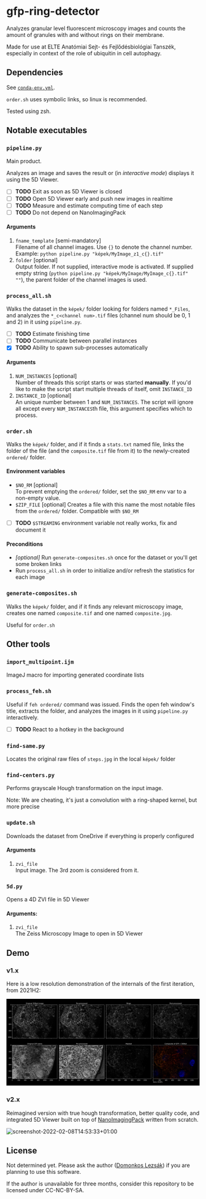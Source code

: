 # gfp-ring-detector

Analyzes granular level fluorescent microscopy images and
counts the amount of granules with and without rings on their membrane.

Made for use at ELTE Anatómiai Sejt- és Fejlődésbiológiai Tanszék,
especially in context of the role of ubiquitin in cell autophagy.

## Dependencies

See [`conda-env.yml`](conda-env.yml).

`order.sh` uses symbolic links, so linux is recommended.

Tested using zsh.

## Notable executables

### `pipeline.py`

Main product.

Analyzes an image and saves the result or (in _interactive mode_) displays it using the 5D Viewer.

- [ ] **TODO** Exit as soon as 5D Viewer is closed
- [ ] **TODO** Open 5D Viewer early and push new images in realtime
- [ ] **TODO** Measure and estimate computing time of each step
- [ ] **TODO** Do not depend on NanoImagingPack

#### Arguments

1. `fname_template` \[semi-mandatory]  
   Filename of all channel images. Use `{}` to denote the channel number. 
   Example: `python pipeline.py "képek/MyImage_z1_c{}.tif"`
2. `folder` \[optional]  
   Output folder. If not supplied, interactive mode is activated. If supplied
   empty string (`python pipeline.py "képek/MyImage/MyImage_c{}.tif" ""`),
   the parent folder of the channel images is used.

### `process_all.sh`

Walks the dataset in the `képek/` folder looking for folders named `*_Files`,
and analyzes the `*_c<channel num>.tif` files 
(channel num should be 0, 1 and 2) in it using `pipeline.py`.

- [ ] **TODO** Estimate finishing time
- [ ] **TODO** Communicate between parallel instances
- [x] **TODO** Ability to spawn sub-processes automatically

#### Arguments

1. `NUM_INSTANCES` \[optional]  
   Number of threads this script starts or was started **manually**. 
   If you'd like to make the script start multiple threads of itself,
   omit `INSTANCE_ID`
2. `INSTANCE_ID` \[optional]  
   An unique number between 1 and `NUM_INSTANCES`. The script will
   ignore all except every `NUM_INSTANCES`th file, this argument
   specifies which to process.

### `order.sh`

Walks the `képek/` folder, and if it finds a `stats.txt` named file,
links the folder of the file (and the `composite.tif` file from it)
to the newly-created `ordered/` folder.

#### Environment variables
- `$NO_RM` \[optional]  
  To prevent emptying the `ordered/` folder, set the `$NO_RM` env var to
  a non-empty value.
- `$ZIP_FILE` \[optional]
  Creates a file with this name the most notable files
  from the `ordered/` folder. Compatible with `$NO_RM`


- [ ] **TODO** `$STREAMING` environment variable not really works, 
      fix and document it

#### Preconditions

- _\[optional]_ Run `generate-composites.sh` once for the dataset or you'll get some broken links
- Run `process_all.sh` in order to initialize and/or refresh the statistics for each image

### `generate-composites.sh`

Walks the `képek/` folder, and if it finds any relevant microscopy image,
creates one named `composite.tif` and one named `composite.jpg`.

Useful for `order.sh`

## Other tools

### `import_multipoint.ijm`

ImageJ macro for importing generated coordinate lists

### `process_feh.sh`

Useful if `feh ordered/` command was issued. Finds the open feh window's
title, extracts the folder, and analyzes the images in it using
`pipeline.py` interactively.

- [ ] **TODO** React to a hotkey in the background

### `find-same.py`

Locates the original raw files of `steps.jpg` in the local `képek/` folder

### `find-centers.py`

Performs grayscale Hough transformation on the input image.

Note: We are cheating, it's just a convolution with a ring-shaped kernel, but more precise

### `update.sh`

Downloads the dataset from OneDrive if everything is properly configured

#### Arguments

1. `zvi_file`  
   Input image. The 3rd zoom is considered from it.

### `5d.py`

Opens a 4D ZVI file in 5D Viewer

#### Arguments:

1. `zvi_file`  
   The Zeiss Microscopy Image to open in 5D Viewer

## Demo
<a id=screenshots></a>

### v1.x

Here is a low resolution demonstration of the internals of the first iteration, from 2021H2:

![steps](steps.jpg)

### v2.x

Reimagined version with true hough transformation, better quality code, and integrated 5D Viewer built on top of [NanoImagingPack](https://gitlab.com/bionanoimaging/nanoimagingpack) written from scratch.

![screenshot-2022-02-08T14:53:33+01:00](https://user-images.githubusercontent.com/8544161/153001514-b4b45a65-700f-4d72-a479-369643fd7f54.png)

## License

Not determined yet. Please ask the author ([Domonkos Lezsák](https://domonkos.lezsák.hu/contacts)) if you are planning to use this software.

If the author is unavailable for three months, consider this repository to be licensed under CC-NC-BY-SA.
